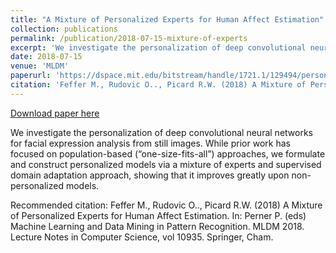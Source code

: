 ```yaml
---
title: "A Mixture of Personalized Experts for Human Affect Estimation"
collection: publications
permalink: /publication/2018-07-15-mixture-of-experts
excerpt: 'We investigate the personalization of deep convolutional neural networks for facial expression analysis from still images. While prior work has focused on population-based (“one-size-fits-all”) approaches, we formulate and construct personalized models via a mixture of experts and supervised domain adaptation approach, showing that it improves greatly upon non-personalized models.'
date: 2018-07-15
venue: 'MLDM'
paperurl: 'https://dspace.mit.edu/bitstream/handle/1721.1/129494/personalized-mixture-supervised_final_tYWcW0Y.pdf?sequence=2&isAllowed=y'
citation: 'Feffer M., Rudovic O.., Picard R.W. (2018) A Mixture of Personalized Experts for Human Affect Estimation. In: Perner P. (eds) Machine Learning and Data Mining in Pattern Recognition. MLDM 2018. Lecture Notes in Computer Science, vol 10935. Springer, Cham.'
---
```


<a href='https://dspace.mit.edu/bitstream/handle/1721.1/129494/personalized-mixture-supervised_final_tYWcW0Y.pdf?sequence=2&isAllowed=y'>Download paper here</a>

We investigate the personalization of deep convolutional neural networks for facial expression analysis from still images. While prior work has focused on population-based (“one-size-fits-all”) approaches, we formulate and construct personalized models via a mixture of experts and supervised domain adaptation approach, showing that it improves greatly upon non-personalized models.

Recommended citation: Feffer M., Rudovic O.., Picard R.W. (2018) A Mixture of Personalized Experts for Human Affect Estimation. In: Perner P. (eds) Machine Learning and Data Mining in Pattern Recognition. MLDM 2018. Lecture Notes in Computer Science, vol 10935. Springer, Cham.